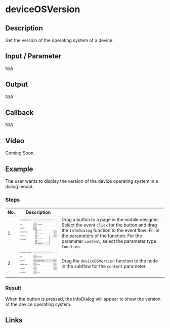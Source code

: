 # deviceOSVersion

## Description

Get the version of the operating system of a device.

## Input / Parameter

N/A

## Output

N/A

## Callback

N/A

## Video

Coming Soon.

<!-- Format: [![Video]({image-path})]({url-link}) -->

## Example

The user wants to display the version of the device operating system in a dialog modal.

<!-- Share a scenario, like a user requirements. -->

### Steps

| No. | Description |  |
| ------ | ------ | ------ |
| 1. | ![](./deviceOSVersion-step-1.png) | Drag a button to a page in the mobile designer. Select the event `click` for the button and drag the `infoDialog` function to the event flow. Fill in the parameters of the function. For the parameter `content`, select the parameter type `function`. |
| 2. | ![](./deviceOSVersion-step-2.png) | Drag the `deviceOSVersion` function to the node in the subflow for the `content` parameter. |

<!-- Show the steps and share some screenshots.

1. .....

Format: ![]({image-path}) -->

### Result

When the button is pressed, the infoDialog will appear to show the version of the device operating system.

<!-- Explain the output.

Format: ![]({image-path}) -->

## Links

